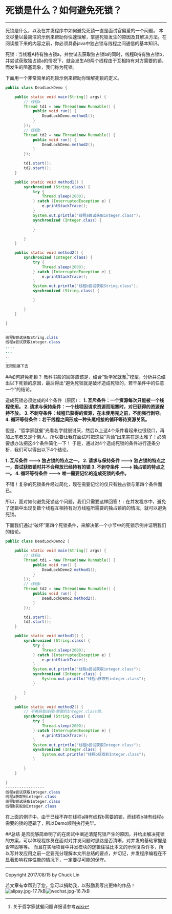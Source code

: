 # 死锁是什么？如何避免死锁？


---

死锁是什么，以及在并发程序中如何避免死锁一直是面试官偏爱的一个问题。
本文尽量以最简洁的示例来帮助你快速理解，掌握死锁发生的原因及其解决方法。在阅读接下来的内容之前，你必须具备java中独占锁与线程之间通信的基本知识。

死锁
:   当线程A持有独占锁a，并尝试去获取独占锁b的同时，线程B持有独占锁b，并尝试获取独占锁a的情况下，就会发生AB两个线程由于互相持有对方需要的锁，而发生的阻塞现象，我们称为死锁。

下面用一个非常简单的死锁示例来帮助你理解死锁的定义。
```java
public class DeadLockDemo {

    public static void main(String[] args) {
        // 线程a
        Thread td1 = new Thread(new Runnable() {
            public void run() {
                DeadLockDemo.method1();
            }
        });
        // 线程b
        Thread td2 = new Thread(new Runnable() {
            public void run() {
                DeadLockDemo.method2();
            }
        });

        td1.start();
        td2.start();
    }

    public static void method1() {
        synchronized (String.class) {
            try {
                Thread.sleep(2000);
            } catch (InterruptedException e) {
                e.printStackTrace();
            }
            System.out.println("线程a尝试获取integer.class");
            synchronized (Integer.class) {

            }

        }
    }

    public static void method2() {
        synchronized (Integer.class) {
            try {
                Thread.sleep(2000);
            } catch (InterruptedException e) {
                e.printStackTrace();
            }
            System.out.println("线程b尝试获取String.class");
            synchronized (String.class) {

            }

        }
    }

}

----------------
线程b尝试获取String.class
线程a尝试获取integer.class
....
...
..
.
无限阻塞下去

```
##如何避免死锁？
教科书般的回答应该是，结合“哲学家就餐[^LaTeX]”模型，分析并总结出以下死锁的原因，最后得出“避免死锁就是破坏造成死锁的，若干条件中的任意一个”的结论。

造成死锁必须达成的4个条件（原因）：
**1. 互斥条件：一个资源每次只能被一个线程使用。
2. 请求与保持条件：一个线程因请求资源而阻塞时，对已获得的资源保持不放。
3. 不剥夺条件：线程已获得的资源，在未使用完之前，不能强行剥夺。
4. 循环等待条件：若干线程之间形成一种头尾相接的循环等待资源关系。**

但是，“哲学家就餐”光看名字就很讨厌，然后以上这4个条件看起来也很绕口，再加上笔者又是个懒人，所以要让我在面试时把这些“背诵”出来实在是太难了！必须要想办法把这4个条件简化一下！
于是，通过对4个造成死锁的条件进行逐条分析，我们可以得出以下4个结论。

**1. 互斥条件 ---> 独占锁的特点之一。
2. 请求与保持条件 ---> 独占锁的特点之一，尝试获取锁时并不会释放已经持有的锁
3. 不剥夺条件 ---> 独占锁的特点之一。
4. 循环等待条件 ---> 唯一需要记忆的造成死锁的条件。**

不错！复杂的死锁条件经过简化，现在需要记忆的仅只有独占锁与第四个条件而已。

所以，面对如何避免死锁这个问题，我们只需要这样回答！
:   在并发程序中，避免了逻辑中出现复数个线程互相持有对方线程所需要的独占锁的的情况，就可以避免死锁。

下面我们通过“破坏”第四个死锁条件，来解决第一个小节中的死锁示例并证明我们的结论。
```java
public class DeadLockDemo2 {

    public static void main(String[] args) {
        // 线程a
        Thread td1 = new Thread(new Runnable() {
            public void run() {
                DeadLockDemo2.method1();
            }
        });
        // 线程b
        Thread td2 = new Thread(new Runnable() {
            public void run() {
                DeadLockDemo2.method2();
            }
        });

        td1.start();
        td2.start();
    }

    public static void method1() {
        synchronized (String.class) {
            try {
                Thread.sleep(2000);
            } catch (InterruptedException e) {
                e.printStackTrace();
            }
            System.out.println("线程a尝试获取integer.class");
            synchronized (Integer.class) {
                System.out.println("线程a获取到integer.class");
            }

        }
    }

    public static void method2() {
        // 不再获取线程a需要的Integer.class锁。
        synchronized (String.class) {
            try {
                Thread.sleep(2000);
            } catch (InterruptedException e) {
                e.printStackTrace();
            }
            System.out.println("线程b尝试获取Integer.class");
            synchronized (Integer.class) {
                System.out.println("线程b获取到Integer.class");
            }

        }
    }

}
-----------------
线程a尝试获取integer.class
线程a获取到integer.class
线程b尝试获取Integer.class
线程b获取到Integer.class


```
在上面的例子中，由于已经不存在线程a持有线程b需要的锁，而线程b持有线程a需要的锁的逻辑了，所以Demo顺利执行完毕。



##总结
是否能够简单明了的在面试中阐述清楚死锁产生的原因，并给出解决死锁的方案，可以体现程序员在面对对并发问题时思路是否清晰，对并发的基础掌握是否牢固等等。
而且在实际项目中并发模块的逻辑往往比本文的示例复杂许多，所以写并发应用之前一定要充分理解本文所总结的要点，并切记，并发程序编程在不显著影响程序性能的情况下，一定要尽可能的保守。

---
Copyright 2017/08/15 by Chuck Lin

若文章有幸帮到了您，您可以捐助我，以鼓励我写出更棒的作品！
![alipay.jpg-17.7kB][99]![wechat.jpg-16.7kB][98]


[99]: http://static.zybuluo.com/mikumikulch/6g65s5tsspdmsk87a8ariszo/alipay.jpg
[98]: http://static.zybuluo.com/mikumikulch/rk5hldgo4wi9fv23xu3vm8pf/wechat.jpg






[^LaTeX]: 关于哲学家就餐问题详细请参考[wiki](https://zh.wikipedia.org/wiki/哲学家就餐问题)